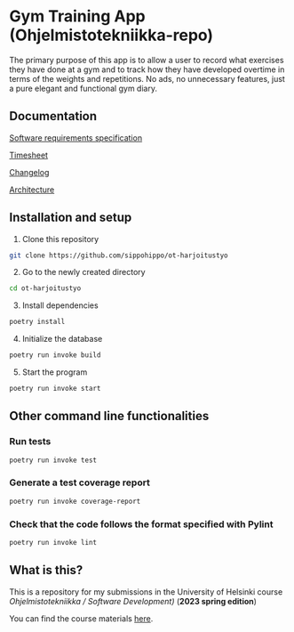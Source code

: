 
# Gym Training App (Ohjelmistotekniikka-repo)

The primary purpose of this app is to allow a user to record what exercises they have done at a gym and to track how they have developed overtime in terms of the weights and repetitions. No ads, no unnecessary features, just a pure elegant and functional gym diary. 



## Documentation

[Software requirements specification](https://github.com/sippohippo/ot-harjoitustyo/blob/master/dokumentaatio/vaatimusmaarittely.md)

[Timesheet](https://github.com/sippohippo/ot-harjoitustyo/blob/master/dokumentaatio/timesheet.md)

[Changelog](https://github.com/sippohippo/ot-harjoitustyo/blob/master/dokumentaatio/changelog.md)

[Architecture](https://github.com/sippohippo/ot-harjoitustyo/blob/master/dokumentaatio/arkkitehtuuri.md)

## Installation and setup

1. Clone this repository 

```bash
git clone https://github.com/sippohippo/ot-harjoitustyo
```

2. Go to the newly created directory

```bash
cd ot-harjoitustyo
```

3. Install dependencies

```bash
poetry install
```

4. Initialize the database

```bash
poetry run invoke build
```

5. Start the program

```bash
poetry run invoke start
```

## Other command line functionalities

### Run tests

```bash
poetry run invoke test
```

### Generate a test coverage report

```bash
poetry run invoke coverage-report
```

### Check that the code follows the format specified with Pylint

```bash
poetry run invoke lint
```

## What is this?

This is a repository for my submissions in the University of Helsinki course *Ohjelmistotekniikka / Software Development)* (**2023 spring edition**)

You can find the course materials [here](https://ohjelmistotekniikka-hy.github.io). 

